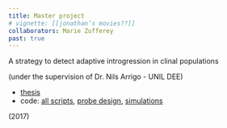 ```yaml
---
title: Master project
# vignette: [[jonathan’s movies??]]
collaborators: Marie Zufferey
past: true
---
```



A strategy to detect adaptive introgression in clinal populations

(under the supervision of Dr. Nils Arrigo - UNIL DEE)

- [thesis](/documents/FINAL_master_thesis.pdf)
- code: [all scripts](https://bitbucket.org/mzuer/brassica/src/master/scripts/), [probe design](https://github.com/mzuer/probes), [simulations](https://github.com/mzuer/simu_ABC_admixem)

(2017)







